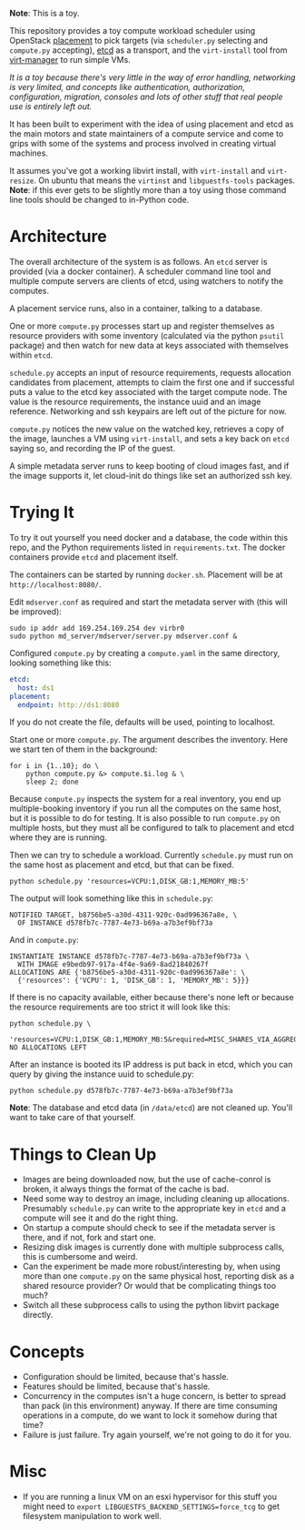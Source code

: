 
**Note**: This is a toy.

This repository provides a toy compute workload scheduler using
OpenStack
[placement](https://developer.openstack.org/api-ref/placement/) to
pick targets (via `scheduler.py` selecting and `compute.py`
accepting), [etcd](https://coreos.com/etcd/) as a transport, and the
`virt-install` tool from [virt-manager](https://virt-manager.org/)
to run simple VMs.

_It is a toy because there's very little in the way of error
handling, networking is very limited, and concepts like
authentication, authorization, configuration, migration, consoles
and lots of other stuff that real people use is entirely left out._

It has been built to experiment with the idea of using placement and
etcd as the main motors and state maintainers of a compute service
and come to grips with some of the systems and process involved in
creating virtual machines.

It assumes you've got a working libvirt install, with `virt-install` and
`virt-resize`. On ubuntu that means the `virtinst` and `libguestfs-tools`
packages. **Note**: if this ever gets to be slightly more than a toy using
those command line tools should be changed to in-Python code.

# Architecture

The overall architecture of the system is as follows. An `etcd`
server is provided (via a docker container). A scheduler command
line tool and multiple compute servers are clients of etcd, using
watchers to notify the computes.

A placement service runs, also in a container, talking to a
database.

One or more `compute.py` processes start up and register themselves
as resource providers with some inventory (calculated via the python
`psutil` package) and then watch for new data at keys associated
with themselves within `etcd`.

`schedule.py` accepts an input of resource requirements, requests
allocation candidates from placement, attempts to claim the first
one and if successful puts a value to the etcd key associated with
the target compute node. The value is the resource requirements, the
instance uuid and an image reference. Networking and ssh keypairs
are left out of the picture for now.

`compute.py` notices the new value on the watched key, retrieves a
copy of the image, launches a VM using `virt-install`, and sets a
key back on `etcd` saying so, and recording the IP of the guest.

A simple metadata server runs to keep booting of cloud images fast,
and if the image supports it, let cloud-init do things like set an
authorized ssh key.

# Trying It

To try it out yourself you need docker and a database, the code
within this repo, and the Python requirements listed in
`requirements.txt`. The docker containers provide `etcd` and placement
itself.

The containers can be started by running `docker.sh`. Placement will
be at `http://localhost:8080/`.

Edit `mdserver.conf` as required and start the metadata server with
(this will be improved):

```
sudo ip addr add 169.254.169.254 dev virbr0
sudo python md_server/mdserver/server.py mdserver.conf &
```

Configured `compute.py` by creating a `compute.yaml` in the same
directory, looking something like this:

```yaml
etcd:
  host: ds1
placement:
  endpoint: http://ds1:8080
```

If you do not create the file, defaults will be used, pointing to
localhost.

Start one or more `compute.py`. The argument describes the
inventory. Here we start ten of them in the background:

```
for i in {1..10}; do \
    python compute.py &> compute.$i.log & \
    sleep 2; done
```

Because `compute.py` inspects the system for a real inventory, you
end up multiple-booking inventory if you run all the computes on the
same host, but it is possible to do for testing. It is also possible
to run `compute.py` on multiple hosts, but they must all be
configured to talk to placement and etcd where they are is running.

Then we can try to schedule a workload. Currently `schedule.py` must
run on the same host as placement and etcd, but that can be fixed.

```
python schedule.py 'resources=VCPU:1,DISK_GB:1,MEMORY_MB:5'
```

The output will look something like this in `schedule.py`:

```
NOTIFIED TARGET, b8756be5-a30d-4311-920c-0ad996367a8e, \
  OF INSTANCE d578fb7c-7787-4e73-b69a-a7b3ef9bf73a
```

And in `compute.py`:

```
INSTANTIATE INSTANCE d578fb7c-7787-4e73-b69a-a7b3ef9bf73a \
  WITH IMAGE e9bedb97-917a-4f4e-9a69-8ad21840267f
ALLOCATIONS ARE {'b8756be5-a30d-4311-920c-0ad996367a8e': \
  {'resources': {'VCPU': 1, 'DISK_GB': 1, 'MEMORY_MB': 5}}}
```

If there is no capacity available, either because there's none left
or because the resource requirements are too strict it will look
like this:

```
python schedule.py \
  'resources=VCPU:1,DISK_GB:1,MEMORY_MB:5&required=MISC_SHARES_VIA_AGGREGATE' 
NO ALLOCATIONS LEFT
```

After an instance is booted its IP address is put back in etcd, which you can
query by giving the instance uuid to schedule.py:

```
python schedule.py d578fb7c-7787-4e73-b69a-a7b3ef9bf73a
```

**Note**: The database and etcd data (in `/data/etcd`) are not
cleaned up. You'll want to take care of that yourself.

# Things to Clean Up

* Images are being downloaded now, but the use of cache-conrol
  is broken, it always things the format of the cache is bad.
* Need some way to destroy an image, including cleaning up
  allocations. Presumably `schedule.py` can write to the appropriate
  key in `etcd` and a compute will see it and do the right thing.
* On startup a compute should check to see if the metadata server is
  there, and if not, fork and start one.
* Resizing disk images is currently done with multiple subprocess calls,
  this is cumbersome and weird.
* Can the experiment be made more robust/interesting by, when using
  more than one `compute.py` on the same physical host, reporting
  disk as a shared resource provider? Or would that be complicating
  things too much?
* Switch all these subprocess calls to using the python libvirt
  package directly.

# Concepts

* Configuration should be limited, because that's hassle.
* Features should be limited, because that's hassle.
* Concurrency in the computes isn't a huge concern, is better to
  spread than pack (in this environment) anyway. If there are
  time consuming operations in a compute, do we want to lock it
  somehow during that time?
* Failure is just failure. Try again yourself, we're not going to do
  it for you.

# Misc

* If you are running a linux VM on an esxi hypervisor for this stuff
  you might need to `export LIBGUESTFS_BACKEND_SETTINGS=force_tcg` to
  get filesystem manipulation to work well.
